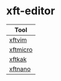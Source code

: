
# xft-editor

| Tool |
| --- |
| [xftvim](prototype-xftvim) |
| [xftmicro](prototype-xftmicro) |
| [xftkak](prototype-xftkak) |
| [xftnano](prototype-xftnano) |
